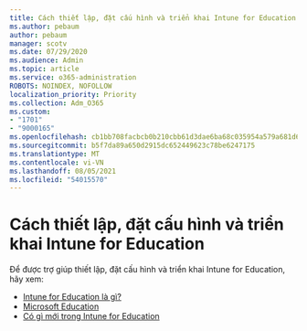 ```yaml
---
title: Cách thiết lập, đặt cấu hình và triển khai Intune for Education
ms.author: pebaum
author: pebaum
manager: scotv
ms.date: 07/29/2020
ms.audience: Admin
ms.topic: article
ms.service: o365-administration
ROBOTS: NOINDEX, NOFOLLOW
localization_priority: Priority
ms.collection: Adm_O365
ms.custom:
- "1701"
- "9000165"
ms.openlocfilehash: cb1bb708facbcb0b210cbb61d3dae6ba68c035954a579a681d618f6bc16dd810
ms.sourcegitcommit: b5f7da89a650d2915dc652449623c78be6247175
ms.translationtype: MT
ms.contentlocale: vi-VN
ms.lasthandoff: 08/05/2021
ms.locfileid: "54015570"
---
```

# <a name="how-to-set-up-configure-and-deploy-intune-for-education"></a>Cách thiết lập, đặt cấu hình và triển khai Intune for Education

Để được trợ giúp thiết lập, đặt cấu hình và triển khai Intune for Education, hãy xem:

- [Intune for Education là gì?](https://docs.microsoft.com/intune-education/what-is-intune-for-education)
- [Microsoft Education](https://www.microsoft.com/education/intune/default.aspx)
- [Có gì mới trong Intune for Education](https://docs.microsoft.com/intune-education/whats-new-in-edu)